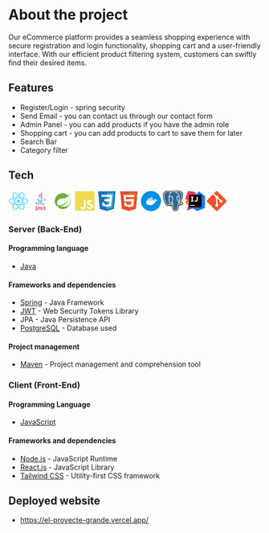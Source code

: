# About the project


Our eCommerce platform provides a seamless shopping experience with secure registration and login functionality, shopping cart and a user-friendly interface. With our efficient product filtering system, customers can swiftly find their desired items.




## Features

- Register/Login - spring security
- Send Email - you can contact us through our contact form
- Admin Panel - you can add products if you have the admin role
- Shopping cart - you can add products to cart to save them for later
- Search Bar
- Category filter


## Tech
<p align="left">
<img src="https://raw.githubusercontent.com/SidorAndrei/SidorAndrei/master/assets/react-original.svg" height="auto" width="40">

<img src="https://raw.githubusercontent.com/SidorAndrei/SidorAndrei/master/assets/java-logo.svg" height="auto" width="40">

<img src="https://raw.githubusercontent.com/SidorAndrei/SidorAndrei/master/assets/spring_logo-removebg-preview.png" height="auto" width="40">

<img src="https://raw.githubusercontent.com/SidorAndrei/SidorAndrei/master/assets/javascript-plain.svg" height="auto" width="40">

<img src="https://raw.githubusercontent.com/SidorAndrei/SidorAndrei/master/assets/css3-original.svg" height="auto" width="40">

<img src="https://raw.githubusercontent.com/SidorAndrei/SidorAndrei/master/assets/html5-original.svg" height="auto" width="40">

<img src="https://raw.githubusercontent.com/SidorAndrei/SidorAndrei/master/assets/docker.svg" height="auto" width="40">

<img src="https://raw.githubusercontent.com/SidorAndrei/SidorAndrei/master/assets/Postgresql_elephant.svg" height="auto" width="40">

<img src="https://raw.githubusercontent.com/SidorAndrei/SidorAndrei/master/assets/IntelliJ_IDEA_Icon.svg" height="auto" width="40">

<img src="https://raw.githubusercontent.com/SidorAndrei/SidorAndrei/master/assets/git-original.svg" height="auto" width="40">
</p>

### Server (Back-End)
#### Programming language
- [Java](https://www.java.com/)


#### Frameworks and dependencies
- [Spring](https://spring.io/) - Java Framework
- [JWT](https://jwt.io/libraries) - Web Security Tokens Library
- JPA - Java Persistence API
- [PostgreSQL](https://www.postgresql.org/) - Database used

#### Project management
- [Maven](https://maven.apache.org/) - Project management and comprehension tool

### Client (Front-End)
#### Programming Language
- [JavaScript](https://www.javascript.com/)
#### Frameworks and dependencies
- [Node.js](https://nodejs.org/) - JavaScript Runtime
- [React.js](https://reactjs.org/) - JavaScript Library
- [Tailwind CSS](https://tailwindcss.com/) - Utility-first CSS framework 



## Deployed website
- https://el-proyecte-grande.vercel.app/
